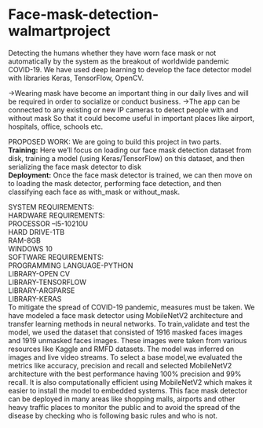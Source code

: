 # Face-mask-detection-walmartproject
Detecting the humans whether they have worn face mask or not automatically by the system as the breakout of worldwide pandemic COVID-19. We have used deep learning to develop the face detector model with libraries Keras, TensorFlow, OpenCV.

->Wearing mask have become an important thing in our daily lives and will be required in order to socialize or conduct business. 
->The app can be connected to any existing or new IP cameras to detect people with and without mask So that it could become useful in important places like airport, hospitals, office, schools  etc.<br>

PROPOSED WORK:
We are going to build this project in two parts. <br>
**Training:** Here we’ll focus on loading our face mask detection dataset from disk, training a model (using Keras/TensorFlow) on this dataset, and then serializing the face mask detector to disk <br>
**Deployment:** Once the face mask detector is trained, we can then move on to loading the mask detector, performing face detection, and then classifying each face as with_mask or without_mask. <br>

SYSTEM REQUIREMENTS: <br>
HARDWARE REQUIREMENTS:<br>
      PROCESSOR –I5-10210U <br>
      HARD DRIVE-1TB <br>
      RAM-8GB <br>
      WINDOWS 10 <br>
SOFTWARE REQUIREMENTS: <br>
      PROGRAMMING LANGUAGE-PYTHON <br>
      LIBRARY-OPEN CV <br>
      LIBRARY-TENSORFLOW <br>
      LIBRARY-ARGPARSE <br>
      LIBRARY-KERAS <br>
To mitigate the spread of COVID-19 pandemic, measures must be taken. We have modeled a face mask detector using MobileNetV2 architecture and transfer learning methods in neural networks. To train,validate and test the model, we used the dataset that consisted of 1916 masked faces images and 1919 unmasked faces images. These images were taken from various resources like Kaggle and RMFD datasets. 
                                            The model was inferred on images and live video streams. To select a base model,we evaluated the metrics like accuracy, precision and recall and selected MobileNetV2 architecture with the best performance having 100% precision and 99% recall. It is also computationally efficient using MobileNetV2 which makes it easier to install the model to embedded systems. This face mask detector can be deployed in many areas like shopping malls, airports and other heavy traffic places to monitor the public and to avoid the spread of the disease by checking who is following basic rules and who is not.
 


 
